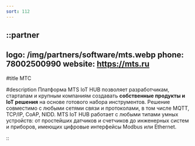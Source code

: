 ```yaml
---
sort: 112
---
```


::partner
---
logo: /img/partners/software/mts.webp
phone: 78002500990
website: https://mts.ru
---

#title
МТС

#description
Платформа MTS IoT HUB позволяет разработчикам, стартапам и крупным компаниям создавать **собственные продукты и IoT решения** на основе готового набора инструментов. Решение совместимо с любыми сетями связи и протоколами, в том числе MQTT, TCP/IP, CoAP, NIDD. MTS IoT HUB работает с любыми типами умных устройств: от простейших датчиков и счетчиков до инженерных систем и приборов, имеющих цифровые интерфейсы Modbus или Ethernet.

::
